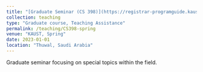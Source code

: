 ```yaml
---
title: "[Graduate Seminar (CS 398)](https://registrar-programguide.kaust.edu.sa/2021-2022/Program-Guide/Courses/CS-Computer-Science/300/CS-398)"
collection: teaching
type: "Graduate course, Teaching Assistance"
permalink: /teaching/CS398-spring
venue: "KAUST, Spring"
date: 2023-01-01
location: "Thuwal, Saudi Arabia"
---
```



Graduate seminar focusing on special topics within the field.

